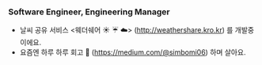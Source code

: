 

### Software Engineer, Engineering Manager
- 날씨 공유 서비스 <웨더쉐어 :sunny: :umbrella: :cloud:> (http://weathershare.kro.kr) 를 개발중이에요.
- 요즘엔 하루 하루 회고 :memo: (https://medium.com/@simbomi06) 하며 살아요.
